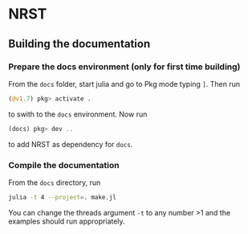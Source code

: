 # NRST

## Building the documentation

### Prepare the docs environment (only for first time building)

From the `docs` folder, start julia and go to Pkg mode typing `]`. Then run
```julia
(@v1.7) pkg> activate .
```
to swith to the `docs` environment. Now run
```julia
(docs) pkg> dev ..
```
to add NRST as dependency for `docs`.

### Compile the documentation

From the `docs` directory, run
```bash
julia -t 4 --project=. make.jl
```
You can change the threads argument `-t` to any number >1 and the examples should run appropriately.